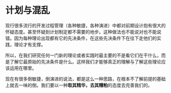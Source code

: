 # 计划与混乱

现行很多流行的开发过程管理（各种敏捷，各种演进）中都对前期设计抱有很大的怀疑态度。甚至怀疑到计划制定都不需要的地步。这种做法也不能说对也不能说错。因为每种理论出现都有它的先决条件，在这些先决条件下在往下走他们的实践，理论才有支撑。

所以，在我们研究任何一门新的理论或者实践时最主要的不是看它们在干什么，而是了解它最原始的先决条件是什么。这样我们才能够真正的理解与了解这些理论应该运用在哪里。

现在有很多倒敏捷，倒演进的说法，都是这么一种思路，在根本不了解前提的基础上就去一味的倒。我们要以一种**取其精华，去其糟粕**的态度去完善我们的。

